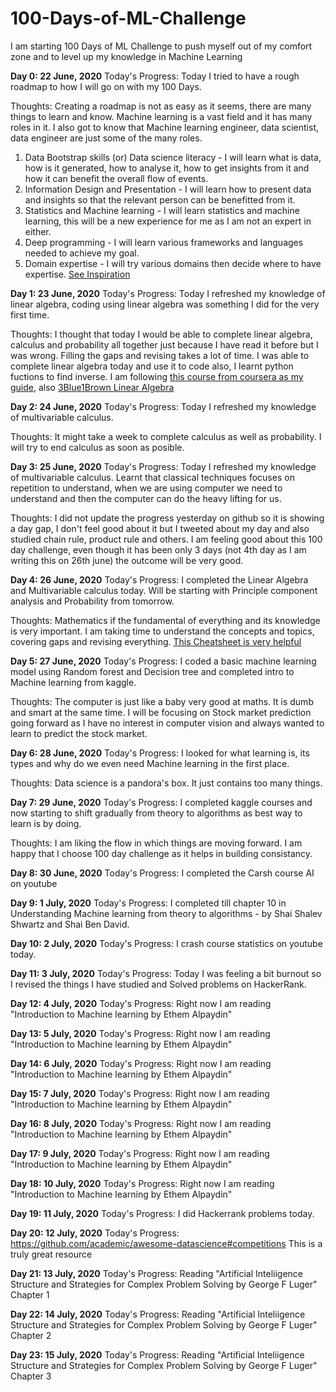 # 100-Days-of-ML-Challenge
I am starting 100 Days of ML Challenge to push myself out of my comfort zone and to level up my knowledge in Machine Learning

**Day 0: 22 June, 2020**
Today's Progress: Today I tried to have a rough roadmap to how I will go on with my 100 Days. 

Thoughts: Creating a roadmap is not as easy as it seems, there are many things to learn and know. Machine learning is a vast field and it has many roles in it. I also got to know that Machine learning engineer, data scientist, data engineer are just some of the many roles. 
1. Data Bootstrap skills (or) Data science literacy - I will learn what is data, how is it generated, how to analyse it, how to get insights from it and how it can benefit the overall flow of events.
2. Information Design and Presentation - I will learn how to present data and insights so that the relevant person can be benefitted from it.
3. Statistics and Machine learning - I will learn statistics and machine learning, this will be a new experience for me as I am not an expert in either. 
4. Deep programming -  I will learn various frameworks and languages needed to achieve my goal.
5. Domain expertise - I will try various domains then decide where to have expertise. 
[See Inspiration](https://towardsdatascience.com/whats-the-secret-sauce-to-transforming-into-a-unicorn-in-data-science-94082b01c39d)
 
**Day 1: 23 June, 2020**
Today's Progress: Today I refreshed my knowledge of linear algebra, coding using linear algebra was something I did for the very first time. 

Thoughts: I thought that today I would be able to complete linear algebra, calculus and probability all together just because I have read it before but I was wrong. Filling the gaps and revising takes a lot of time. I was able to complete linear algebra today and use it to code also, I learnt python fuctions to find inverse. I am following [this course from coursera as my guide](https://www.coursera.org/learn/linear-algebra-machine-learning/home/welcome), also [3Blue1Brown Linear Algebra](https://www.youtube.com/watch?v=fNk_zzaMoSs&list=PLZHQObOWTQDPD3MizzM2xVFitgF8hE_ab)

**Day 2: 24 June, 2020**
Today's Progress: Today I refreshed my knowledge of multivariable calculus. 

Thoughts: It might take a week to complete calculus as well as probability. I will try to end calculus as soon as posible. 

**Day 3: 25 June, 2020**
Today's Progress: Today I refreshed my knowledge of multivariable calculus. Learnt that classical techniques focuses on repetition to understand, when we are using computer we need to understand and then the computer can do the heavy lifting for us. 

Thoughts: I did not update the progress yesterday on github so it is showing a day gap, I don't feel good about it but I tweeted about my day and also studied chain rule, product rule and others. I am feeling good about this 100 day challenge, even though it has been only 3 days (not 4th day as I am writing this on 26th june) the outcome will be very good. 

**Day 4: 26 June, 2020**
Today's Progress:  I completed the Linear Algebra and Multivariable calculus today. Will be starting with Principle component analysis and Probability from tomorrow. 

Thoughts: Mathematics if the fundamental of everything and its knowledge is very important. I am taking time to understand the concepts and topics, covering gaps and revising everything. [This Cheatsheet is very helpful](https://ml-cheatsheet.readthedocs.io/en/latest/calculus.html#derivatives)

**Day 5: 27 June, 2020**
Today's Progress:  I coded a basic machine learning model using Random forest and Decision tree and completed intro to Machine learning from kaggle. 

Thoughts: The computer is just like a baby very good at maths. It is dumb and smart at the same time. I will be focusing on Stock market prediction going forward as I have no interest in computer vision and always wanted to learn to predict the stock market. 

**Day 6: 28 June, 2020**
Today's Progress:  I looked for what learning is, its types and why do we even need Machine learning in the first place.  

Thoughts: Data science is a pandora's box. It just contains too many things.

**Day 7: 29 June, 2020**
Today's Progress:  I completed kaggle courses and now starting to shift gradually from theory to algorithms as best way to learn is by doing.   

Thoughts: I am liking the flow in which things are moving forward. I am happy that I choose 100 day challenge as it helps in building consistancy. 

**Day 8: 30 June, 2020**
Today's Progress:  I completed the Carsh course AI on youtube

**Day 9: 1 July, 2020**
Today's Progress:  I completed till chapter 10 in Understanding Machine learning from theory to algorithms - by Shai Shalev Shwartz and Shai Ben David.

**Day 10: 2 July, 2020**
Today's Progress:  I crash course statistics on youtube today.

**Day 11: 3 July, 2020**
Today's Progress:  Today I was feeling a bit burnout so I revised the things I have studied and Solved problems on HackerRank. 

**Day 12: 4 July, 2020**
Today's Progress:  Right now I am reading "Introduction to Machine learning by Ethem Alpaydin"

**Day 13: 5 July, 2020**
Today's Progress:  Right now I am reading "Introduction to Machine learning by Ethem Alpaydin"

**Day 14: 6 July, 2020**
Today's Progress:  Right now I am reading "Introduction to Machine learning by Ethem Alpaydin"

**Day 15: 7 July, 2020**
Today's Progress:  Right now I am reading "Introduction to Machine learning by Ethem Alpaydin"

**Day 16: 8 July, 2020**
Today's Progress:  Right now I am reading "Introduction to Machine learning by Ethem Alpaydin"

**Day 17: 9 July, 2020**
Today's Progress:  Right now I am reading "Introduction to Machine learning by Ethem Alpaydin"

**Day 18: 10 July, 2020**
Today's Progress:  Right now I am reading "Introduction to Machine learning by Ethem Alpaydin"

**Day 19: 11 July, 2020**
Today's Progress:  I did Hackerrank problems today.

**Day 20: 12 July, 2020**
Today's Progress: https://github.com/academic/awesome-datascience#competitions This is a truly great resource

**Day 21: 13 July, 2020**
Today's Progress:  Reading "Artificial Inteliigence Structure and Strategies for Complex Problem Solving by George F Luger" Chapter 1

**Day 22: 14 July, 2020**
Today's Progress:  Reading "Artificial Inteliigence Structure and Strategies for Complex Problem Solving by George F Luger" Chapter 2

**Day 23: 15 July, 2020**
Today's Progress:  Reading "Artificial Inteliigence Structure and Strategies for Complex Problem Solving by George F Luger" Chapter 3


